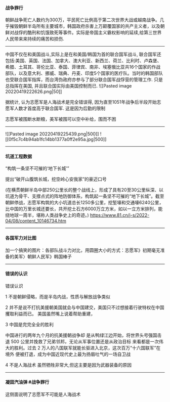 #### 战争罪行

朝鲜战争死亡人数约为300万，平民死亡比例高于第二次世界大战或越南战争。几乎摧毁朝鲜半岛所有主要城市，韩国政府杀害上万颠覆国家的共产主义者，以及朝鲜对战俘的酷刑和饥饿致死等事件。实际是帝国主义霸权影响的延续,给第三世界人民带来来持续的痛苦和损伤.

***

中国不仅在和美国战斗,实际上是在和美国/韩国为首的联合国军战斗, 联合国军还包括:美国、英国、法国、加拿大、澳大利亚、新西兰、荷兰、比利时、卢森堡、希腊、土耳其、哥伦比亚、泰国、菲律宾、南非、埃塞俄比亚共16个国家的作战部队，以及意大利、挪威、瑞典、丹麦、印度5个国家的医疗队。当时的韩国部队也受联合国军指挥，而台湾伪政府亦参与了部分联合国军战俘营的管理工作.  只是总指挥在美国, 并且联合国实际由美国控制而已.
![[Pasted image 20220419222626.png|50]]

据统计, 认为志愿军是人海战术是完全错误得, 因为直至1051年战争后半段开始志愿军人数才首度高于联合国军. 这是因为后勤的限制

志愿军被围断水断粮，美军被围可以空中补给，围而不困

***

![[Pasted image 20220419225439.png|500]]
![[0f5c7c4b94ab1fc14bb1377a0ff2e95a.jpg|500]]


***

#### 坑道工程数据
“构筑一条坚不可摧的‘地下长城’”

提出“破开山腹筑长城，挖空岭心安我家”的豪迈口号

(在横贯朝鲜半岛中部250公里长的整个战线上，形成了具有20至30公里纵深、以坑道为骨干、支撑点式的阵地防御体系，构筑起一条坚不可摧的“地下长城”。截至朝鲜停战，志愿军构筑的大小坑道总长1250多公里，挖堑壕和交通壕6240公里，比中国的万里长城还要长，共开挖土石方6000万立方米，如以一立方米排列，能绕地球一周半，堪称人类战争史上的奇迹。)
https://www.81.cn/j-s/2022-04/08/content_10146734.htm

***

#### 各国军力对比图
加一个搞笑的图片：各部队战斗力对比，用圆圈大小的方式：志愿军》初期毫无准备的美军〉朝鲜人民军》韩国棒子

***

#### 错误的认识

错误认识

1 不是朝鲜侵略，而是半岛内战，性质与解放战争类似

2 并不是说不打抗美援朝美国就会与中国建交，美国只不过想接着行驶特权在中国攫取利益而已。 美国虽然嘴上说着帮助重建，

3 中国是完完全全的胜利

中国进行的两年九个月的抗美援朝战争却 是从鸭绿江边开始，将世界头号强国击退 500 公里并挽救了兄弟邻邦，无论从军事位置还是从政治目标 来看都是一次伟大的胜利。过去 2 万人的八国联军就能长驱进入北京，这次百万“十六国联军”在境外 便被打退，成为中国近现代史上最为扬眉吐气的一场自卫战

4 不是人海战术
虽然牺牲非常大,但这主要是因为武器装备的原因

***

#### 凝固汽油弹 #战争罪行 


这侧面说明了志愿军不可能是人海战术